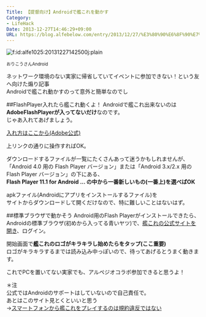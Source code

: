 ```yaml
---
Title: 【提督向け】Androidで艦これを動かす
Category:
- LifeHack
Date: 2013-12-27T14:46:29+09:00
URL: https://blog.alfebelow.com/entry/2013/12/27/%E3%80%90%E6%8F%90%E7%9D%A3%E5%90%91%E3%81%91%E3%80%91Android%E3%81%A7%E8%89%A6%E3%81%93%E3%82%8C%E3%82%92%E5%8B%95%E3%81%8B%E3%81%99
---
```


<p><span itemscope itemtype="http://schema.org/Photograph"><img src="http://cdn-ak.f.st-hatena.com/images/fotolife/a/alfe1025/20131227/20131227142500.jpg" alt="f:id:alfe1025:20131227142500j:plain" title="f:id:alfe1025:20131227142500j:plain" class="hatena-fotolife" itemprop="image"></span></p>
<span style="font-size: 80%;">おりこうさんAndroid</span>

ネットワーク環境のない実家に帰省していてイベントに参加できない！という友へ向けた煽り記事  
Androidで艦これ動かすのって意外と簡単なのでし

<!-- more -->


##FlashPlayer入れたら艦これ動くよ！
Androidで艦これ出来ないのは<b>AdobeFlashPlayerが入ってないだけ</b>なのです。  
じゃあ入れてあげましょう。

[入れ方はここから(Adobe公式)][1]

上リンクの通りに操作すればOK。  

ダウンロードするファイルが一覧にたくさんあって迷うかもしれませんが、  
「Android 4.0 用の Flash Player バージョン」または「Android 3.x/2.x 用の Flash Player バージョン」の下にある、  
<b>Flash Player 11.1 for Android ...  の中から一番新しいもの(一番上)を選べばOK</b>

apkファイル(Androidにアプリをインストールするファイル)を  
サイトからダウンロードして開くだけなので、特に難しいことはないはず。

##標準ブラウザで動かそう
Android用のFlash Playerがインストールできたら、Androidの標準ブラウザ(初めから入ってる青いヤツ)で、[艦これの公式サイトを開き][2]、ログイン。

開始画面で**艦これのロゴがキラキラし始めたら<GAME START>をタップ(ここ重要)**  
ロゴがキラキラするまでは読み込み中っぽいので、待ってあげるとうまく動きます。

これでPCを置いてない実家でも、アルペジオコラボ参加できると思うよ！


＊注  
公式ではAndroidのサポートはしていないので自己責任で。  
あとはこのサイト見とくといいと思う  
→[スマートフォンから艦これをプレイするのは規約違反ではない][3]


  [1]: http://helpx.adobe.com/jp/flash-player/kb/cq01160102.html?PID=7302403
  [2]: http://www.dmm.com/netgame/feature/kancolle.html
  [3]: http://www.sorarix.net/archives/640
